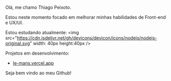 Olá, me chamo Thiago Peixoto.

Estou neste momento focado em melhorar minhas habilidades de Front-end e UX/UI.

Estou estudando atualmente:
<img src="https://cdn.jsdelivr.net/gh/devicons/devicon/icons/nodejs/nodejs-original.svg" width: 40px height:40px />
          
 
Projetos em desenvolvimento:
  - <a href="le-mans.vercel.app">le-mans.vercel.app</a>
 
Seja bem vindo ao meu Github!
